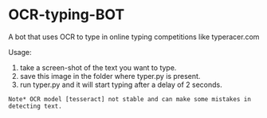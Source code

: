 # OCR-typing-BOT
A bot that uses OCR to type in online typing competitions like typeracer.com

Usage: 
1. take a screen-shot of the text you want to type.
2. save this image in the folder where typer.py is present.
3. run typer.py and it will start typing after a delay of 2 seconds.

`Note* OCR model [tesseract] not stable and can make some mistakes in detecting text.`
